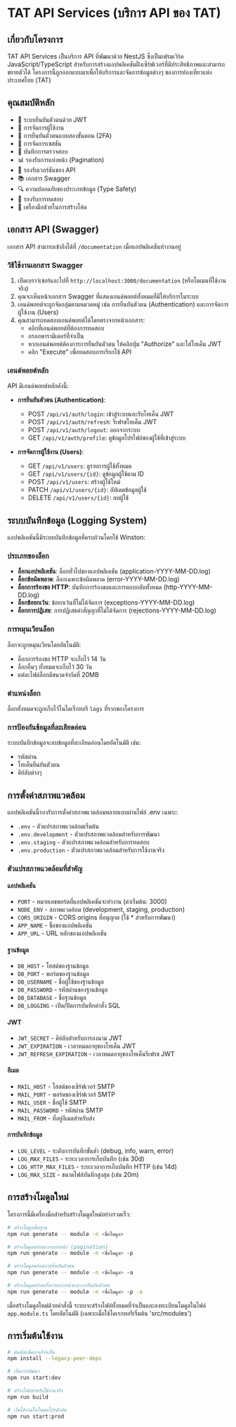 # TAT API Services (บริการ API ของ TAT)

## เกี่ยวกับโครงการ

TAT API Services เป็นบริการ API ที่พัฒนาด้วย NestJS ซึ่งเป็นเฟรมเวิร์ค JavaScript/TypeScript สำหรับการสร้างแอปพลิเคชันฝั่งเซิร์ฟเวอร์ที่มีประสิทธิภาพและสามารถขยายตัวได้ โครงการนี้ถูกออกแบบมาเพื่อให้บริการและจัดการข้อมูลต่างๆ ของการท่องเที่ยวแห่งประเทศไทย (TAT)

## คุณสมบัติหลัก

- 🔐 ระบบยืนยันตัวตนด้วย JWT
- 👥 การจัดการผู้ใช้งาน
- 📱 การยืนยันตัวตนแบบสองขั้นตอน (2FA)
- 🔄 การจัดการเซสชัน
- 📝 บันทึกการตรวจสอบ
- 📊 รองรับการแบ่งหน้า (Pagination)
- 🔢 รองรับเวอร์ชันของ API
- 📚 เอกสาร Swagger
- 🔍 ความปลอดภัยของประเภทข้อมูล (Type Safety)
- 🧪 รองรับการทดสอบ
- 🎯 เครื่องมือช่วยในการสร้างโค้ด

## เอกสาร API (Swagger)

เอกสาร API สามารถเข้าถึงได้ที่ `/documentation` เมื่อแอปพลิเคชันทำงานอยู่

### วิธีใช้งานเอกสาร Swagger

1. เปิดเบราว์เซอร์และไปที่ `http://localhost:3000/documentation` (หรือโดเมนที่ใช้งานจริง)
2. คุณจะเห็นหน้าเอกสาร Swagger ที่แสดงเอนด์พอยต์ทั้งหมดที่มีให้บริการในระบบ
3. เอนด์พอยต์จะถูกจัดกลุ่มตามหมวดหมู่ เช่น การยืนยันตัวตน (Authentication) และการจัดการผู้ใช้งาน (Users)
4. คุณสามารถทดสอบเอนด์พอยต์ได้โดยตรงจากหน้าเอกสาร:
   - คลิกที่เอนด์พอยต์ที่ต้องการทดสอบ
   - กรอกพารามิเตอร์ที่จำเป็น
   - หากเอนด์พอยต์ต้องการการยืนยันตัวตน ให้คลิกปุ่ม "Authorize" และใส่โทเค็น JWT
   - คลิก "Execute" เพื่อทดสอบการเรียกใช้ API

### เอนด์พอยต์หลัก

API มีเอนด์พอยต์หลักดังนี้:

- **การยืนยันตัวตน (Authentication)**:
  - POST `/api/v1/auth/login`: เข้าสู่ระบบและรับโทเค็น JWT
  - POST `/api/v1/auth/refresh`: รีเฟรชโทเค็น JWT
  - POST `/api/v1/auth/logout`: ออกจากระบบ
  - GET `/api/v1/auth/profile`: ดูข้อมูลโปรไฟล์ของผู้ใช้ที่เข้าสู่ระบบ

- **การจัดการผู้ใช้งาน (Users)**:
  - GET `/api/v1/users`: ดูรายการผู้ใช้ทั้งหมด
  - GET `/api/v1/users/{id}`: ดูข้อมูลผู้ใช้ตาม ID
  - POST `/api/v1/users`: สร้างผู้ใช้ใหม่
  - PATCH `/api/v1/users/{id}`: อัปเดตข้อมูลผู้ใช้
  - DELETE `/api/v1/users/{id}`: ลบผู้ใช้

## ระบบบันทึกข้อมูล (Logging System)

แอปพลิเคชันนี้มีระบบบันทึกข้อมูลที่ครบถ้วนโดยใช้ Winston:

### ประเภทของล็อก

- **ล็อกแอปพลิเคชัน**: ล็อกทั่วไปของแอปพลิเคชัน (application-YYYY-MM-DD.log)
- **ล็อกข้อผิดพลาด**: ล็อกเฉพาะข้อผิดพลาด (error-YYYY-MM-DD.log)
- **ล็อกการร้องขอ HTTP**: บันทึกการร้องขอและการตอบกลับทั้งหมด (http-YYYY-MM-DD.log)
- **ล็อกข้อยกเว้น**: ข้อยกเว้นที่ไม่ได้จัดการ (exceptions-YYYY-MM-DD.log)
- **ล็อกการปฏิเสธ**: การปฏิเสธคำสัญญาที่ไม่ได้จัดการ (rejections-YYYY-MM-DD.log)

### การหมุนเวียนล็อก

ล็อกจะถูกหมุนเวียนโดยอัตโนมัติ:
- ล็อกการร้องขอ HTTP จะเก็บไว้ 14 วัน
- ล็อกอื่นๆ ทั้งหมดจะเก็บไว้ 30 วัน
- แต่ละไฟล์ล็อกมีขนาดจำกัดที่ 20MB

### ตำแหน่งล็อก

ล็อกทั้งหมดจะถูกเก็บไว้ในไดเร็กทอรี `logs` ที่รากของโครงการ

### การป้องกันข้อมูลที่ละเอียดอ่อน

ระบบบันทึกข้อมูลจะลบข้อมูลที่ละเอียดอ่อนโดยอัตโนมัติ เช่น:
- รหัสผ่าน
- โทเค็นยืนยันตัวตน
- คีย์ลับต่างๆ

## การตั้งค่าสภาพแวดล้อม

แอปพลิเคชันนี้รองรับการตั้งค่าสภาพแวดล้อมหลายแบบผ่านไฟล์ .env เฉพาะ:

- `.env` - ตัวแปรสภาพแวดล้อมเริ่มต้น
- `.env.development` - ตัวแปรสภาพแวดล้อมสำหรับการพัฒนา
- `.env.staging` - ตัวแปรสภาพแวดล้อมสำหรับการทดสอบ
- `.env.production` - ตัวแปรสภาพแวดล้อมสำหรับการใช้งานจริง

### ตัวแปรสภาพแวดล้อมที่สำคัญ

#### แอปพลิเคชัน
- `PORT` - หมายเลขพอร์ตที่แอปพลิเคชันจะทำงาน (ค่าเริ่มต้น: 3000)
- `NODE_ENV` - สภาพแวดล้อม (development, staging, production)
- `CORS_ORIGIN` - CORS origins ที่อนุญาต (ใช้ * สำหรับการพัฒนา)
- `APP_NAME` - ชื่อของแอปพลิเคชัน
- `APP_URL` - URL หลักของแอปพลิเคชัน

#### ฐานข้อมูล
- `DB_HOST` - โฮสต์ของฐานข้อมูล
- `DB_PORT` - พอร์ตของฐานข้อมูล
- `DB_USERNAME` - ชื่อผู้ใช้ของฐานข้อมูล
- `DB_PASSWORD` - รหัสผ่านของฐานข้อมูล
- `DB_DATABASE` - ชื่อฐานข้อมูล
- `DB_LOGGING` - เปิด/ปิดการบันทึกคำสั่ง SQL

#### JWT
- `JWT_SECRET` - คีย์ลับสำหรับการลงนาม JWT
- `JWT_EXPIRATION` - เวลาหมดอายุของโทเค็น JWT
- `JWT_REFRESH_EXPIRATION` - เวลาหมดอายุของโทเค็นรีเฟรช JWT

#### อีเมล
- `MAIL_HOST` - โฮสต์ของเซิร์ฟเวอร์ SMTP
- `MAIL_PORT` - พอร์ตของเซิร์ฟเวอร์ SMTP
- `MAIL_USER` - ชื่อผู้ใช้ SMTP
- `MAIL_PASSWORD` - รหัสผ่าน SMTP
- `MAIL_FROM` - ที่อยู่อีเมลสำหรับส่ง

#### การบันทึกข้อมูล
- `LOG_LEVEL` - ระดับการบันทึกขั้นต่ำ (debug, info, warn, error)
- `LOG_MAX_FILES` - ระยะเวลาการเก็บบันทึก (เช่น 30d)
- `LOG_HTTP_MAX_FILES` - ระยะเวลาการเก็บบันทึก HTTP (เช่น 14d)
- `LOG_MAX_SIZE` - ขนาดไฟล์บันทึกสูงสุด (เช่น 20m)

## การสร้างโมดูลใหม่

โครงการนี้มีเครื่องมือสำหรับสร้างโมดูลใหม่อย่างรวดเร็ว:

```bash
# สร้างโมดูลพื้นฐาน
npm run generate -- module -n <ชื่อโมดูล>

# สร้างโมดูลพร้อมการแบ่งหน้า (pagination)
npm run generate -- module -n <ชื่อโมดูล> -p

# สร้างโมดูลพร้อมการยืนยันตัวตน
npm run generate -- module -n <ชื่อโมดูล> -a

# สร้างโมดูลพร้อมทั้งการแบ่งหน้าและการยืนยันตัวตน
npm run generate -- module -n <ชื่อโมดูล> -p -a
```

เมื่อสร้างโมดูลใหม่ด้วยคำสั่งนี้ ระบบจะสร้างไฟล์ทั้งหมดที่จำเป็นและลงทะเบียนโมดูลในไฟล์ `app.module.ts` โดยอัตโนมัติ (เฉพาะเมื่อใช้ไดเรกทอรีเริ่มต้น 'src/modules')

## การเริ่มต้นใช้งาน

```bash
# ติดตั้งแพ็คเกจที่จำเป็น
npm install --legacy-peer-deps

# เริ่มการพัฒนา
npm run start:dev

# สร้างไฟล์สำหรับใช้งานจริง
npm run build

# เริ่มใช้งานในโหมดโปรดักชัน
npm run start:prod
``` 
